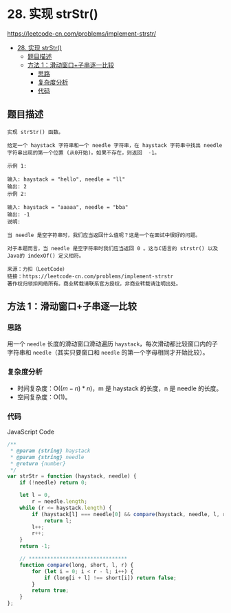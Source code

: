 # 28. 实现 strStr()

https://leetcode-cn.com/problems/implement-strstr/

- [28. 实现 strStr()](#28-实现-strstr)
  - [题目描述](#题目描述)
  - [方法 1：滑动窗口+子串逐一比较](#方法-1滑动窗口子串逐一比较)
    - [思路](#思路)
    - [复杂度分析](#复杂度分析)
    - [代码](#代码)

## 题目描述

```
实现 strStr() 函数。

给定一个 haystack 字符串和一个 needle 字符串，在 haystack 字符串中找出 needle 字符串出现的第一个位置 (从0开始)。如果不存在，则返回  -1。

示例 1:

输入: haystack = "hello", needle = "ll"
输出: 2
示例 2:

输入: haystack = "aaaaa", needle = "bba"
输出: -1
说明:

当 needle 是空字符串时，我们应当返回什么值呢？这是一个在面试中很好的问题。

对于本题而言，当 needle 是空字符串时我们应当返回 0 。这与C语言的 strstr() 以及 Java的 indexOf() 定义相符。

来源：力扣（LeetCode）
链接：https://leetcode-cn.com/problems/implement-strstr
著作权归领扣网络所有。商业转载请联系官方授权，非商业转载请注明出处。
```

## 方法 1：滑动窗口+子串逐一比较

### 思路

用一个 `needle` 长度的滑动窗口滑动遍历 `haystack`，每次滑动都比较窗口内的子字符串和 `needle`（其实只要窗口和 `needle` 的第一个字母相同才开始比较）。

### 复杂度分析

-   时间复杂度：O$((m-n)*n)$，m 是 haystack 的长度，n 是 needle 的长度。
-   空间复杂度：O$(1)$。

### 代码

JavaScript Code

```js
/**
 * @param {string} haystack
 * @param {string} needle
 * @return {number}
 */
var strStr = function (haystack, needle) {
    if (!needle) return 0;

    let l = 0,
        r = needle.length;
    while (r <= haystack.length) {
        if (haystack[l] === needle[0] && compare(haystack, needle, l, r))
            return l;
        l++;
        r++;
    }
    return -1;

    // ********************************
    function compare(long, short, l, r) {
        for (let i = 0; i < r - l; i++) {
            if (long[i + l] !== short[i]) return false;
        }
        return true;
    }
};
```
